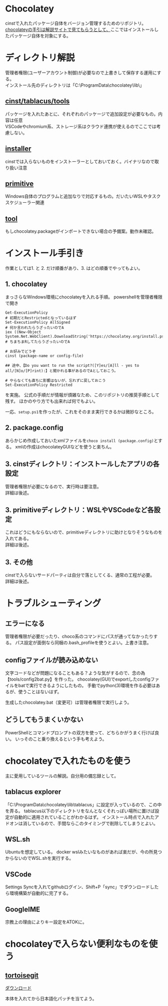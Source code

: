 # Chocolatey
cinstで入れたパッケージ自体をバージョン管理するためのリポジトリ。<br>
[chocolateyの手引は解説サイトで見てもらうとして、](https://shimajima-eiji.github.io/resume/tech/chocolatey)ここではインストールしたパッケージ自体を対象にする。

# ディレクトリ解説
管理者権限(ユーザーアカウント制御)が必要なので上書きして保存する運用にする。<br>
インストール先のディレクトリは「C:\ProgramData\chocolatey\lib\」

## [cinst/tablacus/tools](https://github.com/shimajima-eiji/Chocolatey/tree/master/cinst/tablacus/tools)
パッケージを入れたあとに、それぞれのパッケージで追加設定が必要なもの。内容は任意<br>
VSCodeやchromium系、ストレージ系はクラウド連携が使えるのでここでは考慮しない。

## [installer](https://github.com/shimajima-eiji/Chocolatey/tree/master/installer)
cinstでは入らないものをインストーラーとしておいておく。バイナリなので取り扱い注意

## [primitive](https://github.com/shimajima-eiji/Chocolatey/tree/master/tool)
Windows自体のプログラムと追加なりで対応するもの。だいたいWSLやタスクスケジューラー関連

## [tool](https://github.com/shimajima-eiji/Chocolatey/tree/master/primitive)
もしchocolatey.packageがインポートできない場合の予備案。動作未確認。

# インストール手引き
作業としては1. と 2. だけ順番があり、3. はどの順番でやってもよい。

## 1. chocolatey
まっさらなWindows環境にchocolateyを入れる手順。
powershellを管理者権限で開き

```
Get-ExecutionPolicy
# 初期だとRestrictedとなっているはず
Set-ExecutionPolicy AllSigned
# 何か言われたらうざったいのでA
iex ((New-Object System.Net.WebClient).DownloadString('https://chocolatey.org/install.ps1'))
# ちまちまRしてたらうざったいのでA

# お好みでどうぞ
cinst (package-name or config-file)

## 途中、【Do you want to run the script?([Y]es/[A]ll - yes to all/[N]o/[P]rint):】と聞かれる事があるのでAとしておこう。

# やらなくても直ちに影響はないが、忘れずに戻しておこう
Set-ExecutionPolicy Restricted
```

を実施。
公式の手順だが情報が煩雑なため、このリポジトリの推奨手順として残す。
ほかのやり方でも出来れば何でもよい。

一応、`setup.ps1`を作ったが、これをそのまま実行できるかは微妙なところ。

## 2. package.config
あらかじめ作成しておいたxmlファイルを`choco install (package.config)`とする。
xmlの作成はchocolateyGUIなどを使うと楽ちん。

## 3. cinstディレクトリ：インストールしたアプリの各設定
管理者権限が必要になるので、実行時は要注意。<br>
詳細は後述。

## 3. primitiveディレクトリ：WSLやVSCodeなど各設定
これはどうにもならないので、primitiveディレクトリに助けとなりそうなものを入れてある。<br>
詳細は後述。

## 3. その他
cinstで入らないサードパーティは自分で落としてくる、通常の工程が必要。<br>
詳細は後述。

# トラブルシューティング
## エラーになる
管理者権限が必要だったり、choco系のコマンドにパスが通ってなかったりする。
パス設定が面倒なら同梱の.bash_profileを使うとよい。上書き注意。

## configファイルが読み込めない
文字コードなどが問題になることもある？ような気がするので、念の為【tools/config2bat.py】を作った。
chocolatey(GUI)でexportしたconfigファイルをbatで実行できるようにしたもの。
手動でpython(3)環境を作る必要はあるが、使うことはないはず。

生成したchocolatey.bat（変更可）は管理者権限で実行しよう。

## どうしてもうまくいかない
PowerShellとコマンドプロンプトの双方を使って、どちらかがうまく行けば良い。
いっそのこと乗り換えるという手も考えよう。

# chocolateyで入れたものを使う
主に愛用しているツールの解説。自分用の備忘録として。

## tablacus explorer
「C:\ProgramData\chocolatey\lib\tablacus」に設定が入っているので、この中を弄る。
tablacus以下のディレクトリをなんとなくそれっぽい場所に置けば設定が自動的に適用されていることがわかるはず。
インストール時点で入れたアドオンは消しているので、手間ならこのタイミングで削除してしまうとよい。

## WSL.sh
Ubuntuを想定している。
docker wslみたいなものがあれば楽だが、今の所見つからないのでWSL.shを実行する。

## VSCode
Settings Syncを入れてgithubログイン、Shift+P「sync」でダウンロードしたら環境構築が自動的に完了する。

## GoogleIME
宗教上の理由によりキー設定をATOKに。

# chocolateyで入らない便利なものを使う
## [tortoisegit](https://tortoisegit.org/download/)
[ダウンロード](https://tortoisegit.org/download/)

本体を入れてから日本語化パッチを当てよう。
